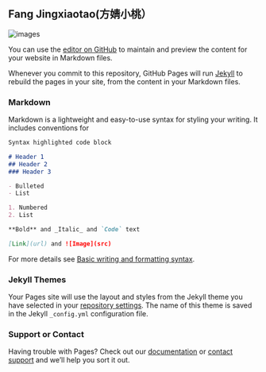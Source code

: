 ## Fang Jingxiaotao(方婧小桃）
![images](https://www.google.com/search?q=polyu&sxsrf=AOaemvLUa2r4iQbydJvHyRseJTYZ_t4Bog:1640788128089&source=lnms&tbm=isch&sa=X&ved=2ahUKEwjbu5qMnIn1AhXLFogKHQfVA_MQ_AUoAXoECAIQAw#imgrc=ZqlY2WBLT_YQzM)

You can use the [editor on GitHub](https://github.com/Fangjingxiaotao/fangxiaotao.github.io/edit/gh-pages/index.md) to maintain and preview the content for your website in Markdown files.

Whenever you commit to this repository, GitHub Pages will run [Jekyll](https://jekyllrb.com/) to rebuild the pages in your site, from the content in your Markdown files.

### Markdown

Markdown is a lightweight and easy-to-use syntax for styling your writing. It includes conventions for

```markdown
Syntax highlighted code block

# Header 1
## Header 2
### Header 3

- Bulleted
- List

1. Numbered
2. List

**Bold** and _Italic_ and `Code` text

[Link](url) and ![Image](src)
```

For more details see [Basic writing and formatting syntax](https://docs.github.com/en/github/writing-on-github/getting-started-with-writing-and-formatting-on-github/basic-writing-and-formatting-syntax).

### Jekyll Themes

Your Pages site will use the layout and styles from the Jekyll theme you have selected in your [repository settings](https://github.com/Fangjingxiaotao/fangxiaotao.github.io/settings/pages). The name of this theme is saved in the Jekyll `_config.yml` configuration file.

### Support or Contact

Having trouble with Pages? Check out our [documentation](https://docs.github.com/categories/github-pages-basics/) or [contact support](https://support.github.com/contact) and we’ll help you sort it out.

